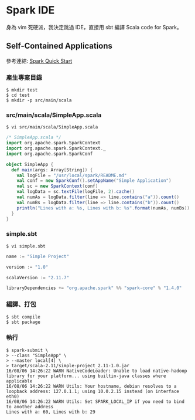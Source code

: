 # Spark IDE

身為 vim 死硬派，我決定跳過 IDE，直接用 sbt 編譯 Scala code for Spark。

## Self-Contained Applications
參考連結: [Spark Quick Start](http://spark.apache.org/docs/latest/quick-start.html)

### 產生專案目錄
```shell
$ mkdir test
$ cd test
$ mkdir -p src/main/scala
```

### src/main/scala/SimpleApp.scala
```shell
$ vi src/main/scala/SimpleApp.scala
```
```scala
/* SimpleApp.scala */
import org.apache.spark.SparkContext
import org.apache.spark.SparkContext._
import org.apache.spark.SparkConf

object SimpleApp {
  def main(args: Array[String]) {
    val logFile = "/usr/local/spark/README.md"
    val conf = new SparkConf().setAppName("Simple Application")
    val sc = new SparkContext(conf)
    val logData = sc.textFile(logFile, 2).cache()
    val numAs = logData.filter(line => line.contains("a")).count()
    val numBs = logData.filter(line => line.contains("b")).count()
    println("Lines with a: %s, Lines with b: %s".format(numAs, numBs))
  }
}
```

### simple.sbt
```shell
$ vi simple.sbt
```
```sbt
name := "Simple Project"

version := "1.0"

scalaVersion := "2.11.7"

libraryDependencies += "org.apache.spark" %% "spark-core" % "1.4.0"
```

### 編譯、打包
```shell
$ sbt compile
$ sbt package
```

### 執行
```shell
$ spark-submit \
> --class "SimpleApp" \
> --master local[4] \
> target/scala-2.11/simple-project_2.11-1.0.jar
16/08/06 14:26:22 WARN NativeCodeLoader: Unable to load native-hadoop library for your platform... using builtin-java classes where applicable
16/08/06 14:26:22 WARN Utils: Your hostname, debian resolves to a loopback address: 127.0.1.1; using 10.0.2.15 instead (on interface eth0)
16/08/06 14:26:22 WARN Utils: Set SPARK_LOCAL_IP if you need to bind to another address
Lines with a: 60, Lines with b: 29
```
